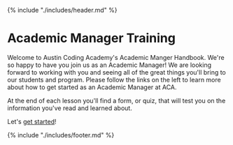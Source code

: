 {% include "./includes/header.md" %}

# Academic Manager Training

Welcome to Austin Coding Academy's Academic Manger Handbook. We're so happy to have you join us as an Academic Manager! We are looking forward to working with you and seeing all of the great things you'll bring to our students and program. Please follow the links on the left to learn more about how to get started as an Academic Manager at ACA.

At the end of each lesson you'll find a form, or quiz, that will test you on the information you've read and learned about.

Let's [get started](./steps/cultureAndValues.md)!

<!-- ## Examples for References

1. [Slide Deck]()
1. [Lesson Plan]()
1. [Exit Ticket]()
1. [Randomizer]()
1. [Whiteboard Training]() -->

<!-- ## Textbooks

1. [Web 101]()
1. [JS 211]()
1. [JS 311]()
1. [C# 221]()
1. [C# 231]()
1. [Dynamic Front-End]()
1. [WordPress]()
1. [UI/UX]() -->

<!-- ## Additional Links

* [ACA Website](https://austincodingacademy.com)
* [RocketChat](https://chat.austincodingacademy.com/home)
* [Grievances](https://austincodingacademy.com/student-grievances/)
* Academic Manager - clayton@austincodingacademy.com -->

<!-- 
## How To Use this Textbook Video
<iframe src="https://player.vimeo.com/video/303113203" width="640" height="360" frameborder="0" webkitallowfullscreen mozallowfullscreen allowfullscreen></iframe> -->

{% include "./includes/footer.md" %}
